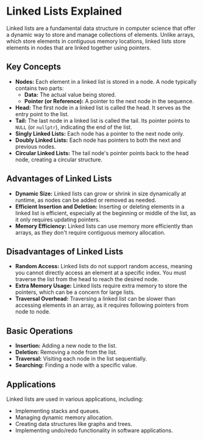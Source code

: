 # Linked Lists Explained

Linked lists are a fundamental data structure in computer science that offer a dynamic way to store and manage collections of elements. Unlike arrays, which store elements in contiguous memory locations, linked lists store elements in nodes that are linked together using pointers.

## Key Concepts

* **Nodes:** Each element in a linked list is stored in a node. A node typically contains two parts:
    * **Data:** The actual value being stored.
    * **Pointer (or Reference):** A pointer to the next node in the sequence.
* **Head:** The first node in a linked list is called the head. It serves as the entry point to the list.
* **Tail:** The last node in a linked list is called the tail. Its pointer points to `NULL` (or `nullptr`), indicating the end of the list.
* **Singly Linked Lists:** Each node has a pointer to the next node only.
* **Doubly Linked Lists:** Each node has pointers to both the next and previous nodes.
* **Circular Linked Lists:** The tail node's pointer points back to the head node, creating a circular structure.

## Advantages of Linked Lists

* **Dynamic Size:** Linked lists can grow or shrink in size dynamically at runtime, as nodes can be added or removed as needed.
* **Efficient Insertion and Deletion:** Inserting or deleting elements in a linked list is efficient, especially at the beginning or middle of the list, as it only requires updating pointers.
* **Memory Efficiency:** Linked lists can use memory more efficiently than arrays, as they don't require contiguous memory allocation.

## Disadvantages of Linked Lists

* **Random Access:** Linked lists do not support random access, meaning you cannot directly access an element at a specific index. You must traverse the list from the head to reach the desired node.
* **Extra Memory Usage:** Linked lists require extra memory to store the pointers, which can be a concern for large lists.
* **Traversal Overhead:** Traversing a linked list can be slower than accessing elements in an array, as it requires following pointers from node to node.

## Basic Operations

* **Insertion:** Adding a new node to the list.
* **Deletion:** Removing a node from the list.
* **Traversal:** Visiting each node in the list sequentially.
* **Searching:** Finding a node with a specific value.

## Applications

Linked lists are used in various applications, including:

* Implementing stacks and queues.
* Managing dynamic memory allocation.
* Creating data structures like graphs and trees.
* Implementing undo/redo functionality in software applications.